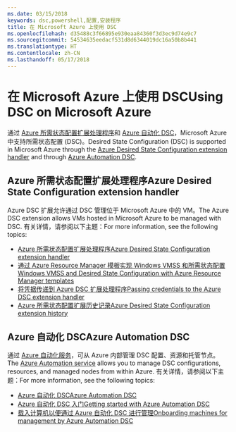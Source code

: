 ```yaml
---
ms.date: 03/15/2018
keywords: dsc,powershell,配置,安装程序
title: 在 Microsoft Azure 上使用 DSC
ms.openlocfilehash: d35488c3f66895e930eaa84360f3d3ec9d74e9c7
ms.sourcegitcommit: 54534635eedacf531d8d6344019dc16a50b8b441
ms.translationtype: HT
ms.contentlocale: zh-CN
ms.lasthandoff: 05/17/2018
---
```

# <a name="using-dsc-on-microsoft-azure"></a><span data-ttu-id="4516e-103">在 Microsoft Azure 上使用 DSC</span><span class="sxs-lookup"><span data-stu-id="4516e-103">Using DSC on Microsoft Azure</span></span>

<span data-ttu-id="4516e-104">通过 [Azure 所需状态配置扩展处理程序](/azure/virtual-machines/virtual-machines-windows-extensions-dsc-overview)和 [Azure 自动化 DSC](/azure/automation/automation-dsc-overview)，Microsoft Azure 中支持所需状态配置 (DSC)。</span><span class="sxs-lookup"><span data-stu-id="4516e-104">Desired State Configuration (DSC) is supported in Microsoft Azure through the [Azure Desired State Configuration extension handler](/azure/virtual-machines/virtual-machines-windows-extensions-dsc-overview) and through [Azure Automation DSC](/azure/automation/automation-dsc-overview).</span></span>

## <a name="azure-desired-state-configuration-extension-handler"></a><span data-ttu-id="4516e-105">Azure 所需状态配置扩展处理程序</span><span class="sxs-lookup"><span data-stu-id="4516e-105">Azure Desired State Configuration extension handler</span></span>

<span data-ttu-id="4516e-106">Azure DSC 扩展允许通过 DSC 管理位于 Microsoft Azure 中的 VM。</span><span class="sxs-lookup"><span data-stu-id="4516e-106">The Azure DSC extension allows VMs hosted in Microsoft Azure to be managed with DSC.</span></span>
<span data-ttu-id="4516e-107">有关详情，请参阅以下主题：</span><span class="sxs-lookup"><span data-stu-id="4516e-107">For more information, see the following topics:</span></span>

- [<span data-ttu-id="4516e-108">Azure 所需状态配置扩展处理程序</span><span class="sxs-lookup"><span data-stu-id="4516e-108">Azure Desired State Configuration extension handler</span></span>](/azure/virtual-machines/virtual-machines-windows-extensions-dsc-overview)
- [<span data-ttu-id="4516e-109">通过 Azure Resource Manager 模板实现 Windows VMSS 和所需状态配置</span><span class="sxs-lookup"><span data-stu-id="4516e-109">Windows VMSS and Desired State Configuration with Azure Resource Manager templates</span></span>](/azure/virtual-machines/virtual-machines-windows-extensions-dsc-template)
- [<span data-ttu-id="4516e-110">将凭据传递到 Azure DSC 扩展处理程序</span><span class="sxs-lookup"><span data-stu-id="4516e-110">Passing credentials to the Azure DSC extension handler</span></span>](/azure/virtual-machines/virtual-machines-windows-extensions-dsc-credentials)
- [<span data-ttu-id="4516e-111">Azure 所需状态配置扩展历史记录</span><span class="sxs-lookup"><span data-stu-id="4516e-111">Azure Desired State Configuration extension history</span></span>](azureDscexthistory.md)

## <a name="azure-automation-dsc"></a><span data-ttu-id="4516e-112">Azure 自动化 DSC</span><span class="sxs-lookup"><span data-stu-id="4516e-112">Azure Automation DSC</span></span>

<span data-ttu-id="4516e-113">通过 [Azure 自动化服务](https://azure.microsoft.com/services/automation/)，可从 Azure 内部管理 DSC 配置、资源和托管节点。</span><span class="sxs-lookup"><span data-stu-id="4516e-113">The [Azure Automation service](https://azure.microsoft.com/services/automation/) allows you to manage DSC configurations, resources, and managed nodes from within Azure.</span></span> <span data-ttu-id="4516e-114">有关详情，请参阅以下主题：</span><span class="sxs-lookup"><span data-stu-id="4516e-114">For more information, see the following topics:</span></span>

- [<span data-ttu-id="4516e-115">Azure 自动化 DSC</span><span class="sxs-lookup"><span data-stu-id="4516e-115">Azure Automation DSC</span></span>](/azure/automation/automation-dsc-overview)
- [<span data-ttu-id="4516e-116">Azure 自动化 DSC 入门</span><span class="sxs-lookup"><span data-stu-id="4516e-116">Getting started with Azure Automation DSC</span></span>](/azure/automation/automation-dsc-getting-started)
- [<span data-ttu-id="4516e-117">载入计算机以便通过 Azure 自动化 DSC 进行管理</span><span class="sxs-lookup"><span data-stu-id="4516e-117">Onboarding machines for management by Azure Automation DSC</span></span>](/azure/automation/automation-dsc-onboarding)